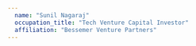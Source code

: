 ```yaml
---
  name: "Sunil Nagaraj"
  occupation_title: "Tech Venture Capital Investor"
  affiliation: "Bessemer Venture Partners"
---
```

